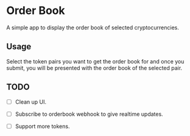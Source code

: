 # Order Book

A simple app to display the order book of selected cryptocurrencies.

## Usage

Select the token pairs you want to get the order book for and once you submit, you will be presented with the order book of the selected pair.



## TODO

- [ ] Clean up UI.

- [ ] Subscribe to orderbook webhook to give realtime updates.

- [ ] Support more tokens.
